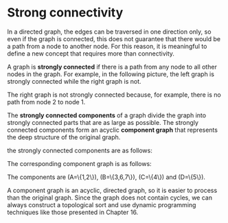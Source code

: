 # Strong connectivity

In a directed graph,
the edges can be traversed in one direction only,
so even if the graph is connected,
this does not guarantee that there would be
a path from a node to another node.
For this reason, it is meaningful to define a new concept
that requires more than connectivity.

A graph is **strongly connected**
if there is a path from any node to all
other nodes in the graph.
For example, in the following picture,
the left graph is strongly connected
while the right graph is not.

<script type="text/tikz">
\begin{tikzpicture}[scale=0.9]
\node[draw, circle] (1) at (1,1) {1};
\node[draw, circle] (2) at (3,1) {2};
\node[draw, circle] (3) at (1,-1) {3};
\node[draw, circle] (4) at (3,-1) {4};

\path[draw,thick,->] (1) -- (2);
\path[draw,thick,->] (2) -- (4);
\path[draw,thick,->] (4) -- (3);
\path[draw,thick,->] (3) -- (1);

\node[draw, circle] (1b) at (6,1) {1};
\node[draw, circle] (2b) at (8,1) {2};
\node[draw, circle] (3b) at (6,-1) {3};
\node[draw, circle] (4b) at (8,-1) {4};

\path[draw,thick,->] (1b) -- (2b);
\path[draw,thick,->] (2b) -- (4b);
\path[draw,thick,->] (4b) -- (3b);
\path[draw,thick,->] (1b) -- (3b);
\end{tikzpicture}

</script>

The right graph is not strongly connected
because, for example, there is no path
from node 2 to node 1.

The **strongly connected components**
of a graph divide the graph into strongly connected
parts that are as large as possible.
The strongly connected components form an
acyclic **component graph** that represents
the deep structure of the original graph.

<script type="text/tikz">
\begin{tikzpicture}[scale=0.9,label distance=-2mm]
\node[draw, circle] (1) at (-1,1) {7};
\node[draw, circle] (2) at (-3,2) {3};
\node[draw, circle] (4) at (-5,2) {2};
\node[draw, circle] (6) at (-7,2) {1};
\node[draw, circle] (3) at (-3,0) {6};
\node[draw, circle] (5) at (-5,0) {5};
\node[draw, circle] (7) at (-7,0) {4};

\path[draw,thick,->] (2) -- (1);
\path[draw,thick,->] (1) -- (3);
\path[draw,thick,->] (3) -- (2);
\path[draw,thick,->] (2) -- (4);
\path[draw,thick,->] (3) -- (5);
\path[draw,thick,->] (4) edge [bend left] (6);
\path[draw,thick,->] (6) edge [bend left] (4);
\path[draw,thick,->] (4) -- (5);
\path[draw,thick,->] (5) -- (7);
\path[draw,thick,->] (6) -- (7);
\end{tikzpicture}
</script>

the strongly connected components are as follows:

<script type="text/tikz">
\begin{tikzpicture}[scale=0.9]
\node[draw, circle] (1) at (-1,1) {7};
\node[draw, circle] (2) at (-3,2) {3};
\node[draw, circle] (4) at (-5,2) {2};
\node[draw, circle] (6) at (-7,2) {1};
\node[draw, circle] (3) at (-3,0) {6};
\node[draw, circle] (5) at (-5,0) {5};
\node[draw, circle] (7) at (-7,0) {4};

\path[draw,thick,->] (2) -- (1);
\path[draw,thick,->] (1) -- (3);
\path[draw,thick,->] (3) -- (2);
\path[draw,thick,->] (2) -- (4);
\path[draw,thick,->] (3) -- (5);
\path[draw,thick,->] (4) edge [bend left] (6);
\path[draw,thick,->] (6) edge [bend left] (4);
\path[draw,thick,->] (4) -- (5);
\path[draw,thick,->] (5) -- (7);
\path[draw,thick,->] (6) -- (7);

\draw [red,thick,dashed,line width=2pt] (-0.5,2.5) rectangle (-3.5,-0.5);
\draw [red,thick,dashed,line width=2pt] (-4.5,2.5) rectangle (-7.5,1.5);
\draw [red,thick,dashed,line width=2pt] (-4.5,0.5) rectangle (-5.5,-0.5);
\draw [red,thick,dashed,line width=2pt] (-6.5,0.5) rectangle (-7.5,-0.5);
\end{tikzpicture}
</script>

The corresponding component graph is as follows:


<script type="text/tikz">
\begin{tikzpicture}[scale=0.9]
\node[draw, circle] (1) at (-3,1) {B};
\node[draw, circle] (2) at (-6,2) {A};
\node[draw, circle] (3) at (-5,0) {D};
\node[draw, circle] (4) at (-7,0) {C};

\path[draw,thick,->] (1) -- (2);
\path[draw,thick,->] (1) -- (3);
\path[draw,thick,->] (2) -- (3);
\path[draw,thick,->] (2) -- (4);
\path[draw,thick,->] (3) -- (4);
\end{tikzpicture}
</script>

The components are \(A=\\{1,2\\}\),
\(B=\\{3,6,7\\}\), \(C=\\{4\\}\) and \(D=\\{5\\}\).

A component graph is an acyclic, directed graph,
so it is easier to process than the original graph.
Since the graph does not contain cycles,
we can always construct a topological sort and
use dynamic programming techniques like those
presented in Chapter 16.
